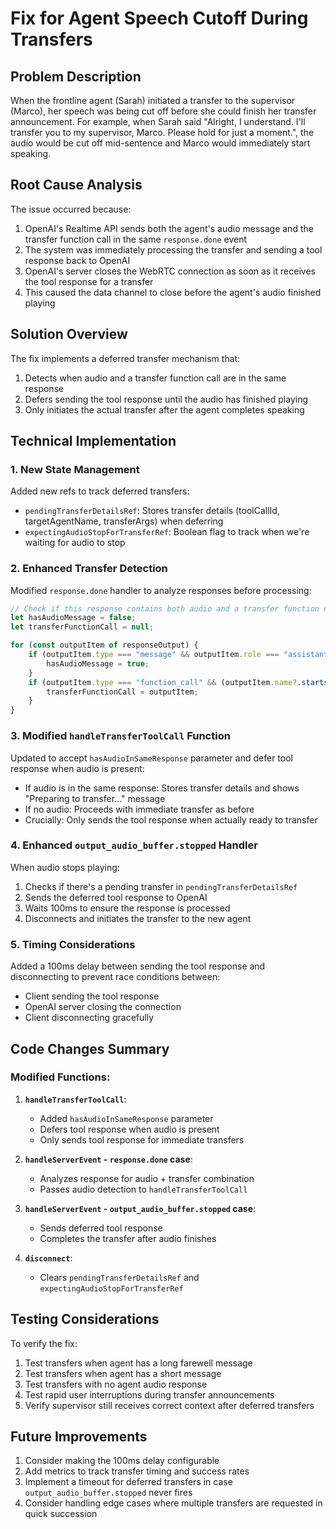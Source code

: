 # Fix for Agent Speech Cutoff During Transfers

## Problem Description
When the frontline agent (Sarah) initiated a transfer to the supervisor (Marco), her speech was being cut off before she could finish her transfer announcement. For example, when Sarah said "Alright, I understand. I'll transfer you to my supervisor, Marco. Please hold for just a moment.", the audio would be cut off mid-sentence and Marco would immediately start speaking.

## Root Cause Analysis
The issue occurred because:
1. OpenAI's Realtime API sends both the agent's audio message and the transfer function call in the same `response.done` event
2. The system was immediately processing the transfer and sending a tool response back to OpenAI
3. OpenAI's server closes the WebRTC connection as soon as it receives the tool response for a transfer
4. This caused the data channel to close before the agent's audio finished playing

## Solution Overview
The fix implements a deferred transfer mechanism that:
1. Detects when audio and a transfer function call are in the same response
2. Defers sending the tool response until the audio has finished playing
3. Only initiates the actual transfer after the agent completes speaking

## Technical Implementation

### 1. New State Management
Added new refs to track deferred transfers:
- `pendingTransferDetailsRef`: Stores transfer details (toolCallId, targetAgentName, transferArgs) when deferring
- `expectingAudioStopForTransferRef`: Boolean flag to track when we're waiting for audio to stop

### 2. Enhanced Transfer Detection
Modified `response.done` handler to analyze responses before processing:
```typescript
// Check if this response contains both audio and a transfer function call
let hasAudioMessage = false;
let transferFunctionCall = null;

for (const outputItem of responseOutput) {
    if (outputItem.type === "message" && outputItem.role === "assistant" && outputItem.content?.[0]?.type === "audio") {
        hasAudioMessage = true;
    }
    if (outputItem.type === "function_call" && (outputItem.name?.startsWith("transfer_to_") || outputItem.name === "transferToSupervisor")) {
        transferFunctionCall = outputItem;
    }
}
```

### 3. Modified `handleTransferToolCall` Function
Updated to accept `hasAudioInSameResponse` parameter and defer tool response when audio is present:
- If audio is in the same response: Stores transfer details and shows "Preparing to transfer..." message
- If no audio: Proceeds with immediate transfer as before
- Crucially: Only sends the tool response when actually ready to transfer

### 4. Enhanced `output_audio_buffer.stopped` Handler
When audio stops playing:
1. Checks if there's a pending transfer in `pendingTransferDetailsRef`
2. Sends the deferred tool response to OpenAI
3. Waits 100ms to ensure the response is processed
4. Disconnects and initiates the transfer to the new agent

### 5. Timing Considerations
Added a 100ms delay between sending the tool response and disconnecting to prevent race conditions between:
- Client sending the tool response
- OpenAI server closing the connection
- Client disconnecting gracefully

## Code Changes Summary

### Modified Functions:
1. **`handleTransferToolCall`**: 
   - Added `hasAudioInSameResponse` parameter
   - Defers tool response when audio is present
   - Only sends tool response for immediate transfers

2. **`handleServerEvent` - `response.done` case**: 
   - Analyzes response for audio + transfer combination
   - Passes audio detection to `handleTransferToolCall`

3. **`handleServerEvent` - `output_audio_buffer.stopped` case**: 
   - Sends deferred tool response
   - Completes the transfer after audio finishes

4. **`disconnect`**: 
   - Clears `pendingTransferDetailsRef` and `expectingAudioStopForTransferRef`

## Testing Considerations
To verify the fix:
1. Test transfers when agent has a long farewell message
2. Test transfers when agent has a short message
3. Test transfers with no agent audio response
4. Test rapid user interruptions during transfer announcements
5. Verify supervisor still receives correct context after deferred transfers

## Future Improvements
1. Consider making the 100ms delay configurable
2. Add metrics to track transfer timing and success rates
3. Implement a timeout for deferred transfers in case `output_audio_buffer.stopped` never fires
4. Consider handling edge cases where multiple transfers are requested in quick succession 